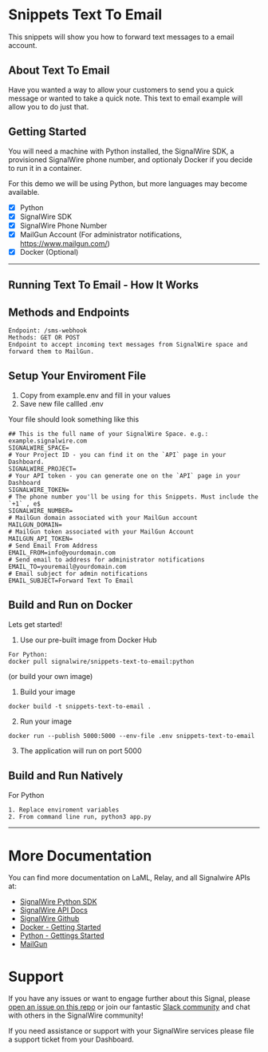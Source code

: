 # Snippets Text To Email
This snippets will show you how to forward text messages to a email account.
## About Text To Email
Have you wanted a way to allow your customers to send you a quick message or wanted to take a quick note. This text to email example will allow you to do just that.
## Getting Started
You will need a machine with Python installed, the SignalWire SDK, a provisioned SignalWire phone number, and optionaly Docker if you decide to run it in a container.

For this demo we will be using Python, but more languages may become available.

- [x] Python
- [x] SignalWire SDK
- [x] SignalWire Phone Number
- [x] MailGun Account (For administrator notifications, https://www.mailgun.com/)
- [x] Docker (Optional)
----
## Running Text To Email - How It Works
## Methods and Endpoints

```
Endpoint: /sms-webhook
Methods: GET OR POST
Endpoint to accept incoming text messages from SignalWire space and forward them to MailGun.
```

## Setup Your Enviroment File

1. Copy from example.env and fill in your values
2. Save new file callled .env

Your file should look something like this
```
## This is the full name of your SignalWire Space. e.g.: example.signalwire.com
SIGNALWIRE_SPACE=
# Your Project ID - you can find it on the `API` page in your Dashboard.
SIGNALWIRE_PROJECT=
# Your API token - you can generate one on the `API` page in your Dashboard
SIGNALWIRE_TOKEN=
# The phone number you'll be using for this Snippets. Must include the `+1` , e$
SIGNALWIRE_NUMBER=
# MailGun domain associated with your MailGun account
MAILGUN_DOMAIN=
# MailGun token associated with your MailGun Account
MAILGUN_API_TOKEN=
# Send Email From Address
EMAIL_FROM=info@yourdomain.com
# Send email to address for administrator notifications
EMAIL_TO=youremail@yourdomain.com
# Email subject for admin notifications
EMAIL_SUBJECT=Forward Text To Email
```

## Build and Run on Docker
Lets get started!
1. Use our pre-built image from Docker Hub 
```
For Python:
docker pull signalwire/snippets-text-to-email:python
```
(or build your own image)

1. Build your image
```
docker build -t snippets-text-to-email .
```
2. Run your image
```
docker run --publish 5000:5000 --env-file .env snippets-text-to-email
```
3. The application will run on port 5000

## Build and Run Natively
For Python
```
1. Replace enviroment variables
2. From command line run, python3 app.py
```

----
# More Documentation
You can find more documentation on LaML, Relay, and all Signalwire APIs at:
- [SignalWire Python SDK](https://github.com/signalwire/signalwire-python)
- [SignalWire API Docs](https://docs.signalwire.com)
- [SignalWire Github](https://gituhb.com/signalwire)
- [Docker - Getting Started](https://docs.docker.com/get-started/)
- [Python - Gettings Started](https://docs.python.org/3/using/index.html)
- [MailGun](https://www.mailgun.com/)

# Support
If you have any issues or want to engage further about this Signal, please [open an issue on this repo](../../issues) or join our fantastic [Slack community](https://signalwire.community) and chat with others in the SignalWire community!

If you need assistance or support with your SignalWire services please file a support ticket from your Dashboard. 
